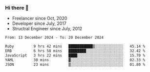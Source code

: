 ### Hi there 👋

- Freelancer since Oct, 2020
- Developer since July, 2017
- Structral Engineer since July, 2012

<!--START_SECTION:waka-->

```txt
From: 13 December 2024 - To: 20 December 2024

Ruby         9 hrs 42 mins   ███████████▒░░░░░░░░░░░░░   45.14 %
ERB          6 hrs 58 mins   ████████░░░░░░░░░░░░░░░░░   32.42 %
JavaScript   3 hrs 22 mins   ████░░░░░░░░░░░░░░░░░░░░░   15.70 %
YAML         30 mins         ▓░░░░░░░░░░░░░░░░░░░░░░░░   02.33 %
JSON         23 mins         ▒░░░░░░░░░░░░░░░░░░░░░░░░   01.80 %
```

<!--END_SECTION:waka-->
